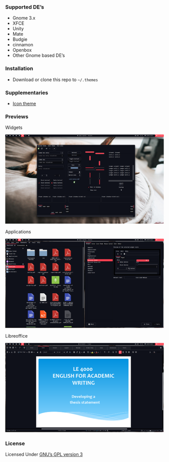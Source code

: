 ### Supported DE’s

- Gnome 3.x
- XFCE
- Unity
- Mate
- Budgie
- cinnamon
- Openbox
- Other Gnome based DE’s

### Installation

- Download or clone this repo to `~/.themes`

### Supplementaries

- [Icon theme]()

### Previews

Widgets

![widgets](./screen0.png)

Applications

![pcmanfm](./screen1.png)

Libreoffice

![office](./screen3.png)

### License

Licensed Under [GNU’s GPL version 3](https://github.com/material-ocean/Material-Ocean/blob/master/LICENSE)
